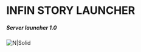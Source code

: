 # INFIN STORY LAUNCHER
##### Server launcher 1.0

![N|Solid](https://media.discordapp.net/attachments/675285645916372992/1021396225800548402/infin_logo.png)
